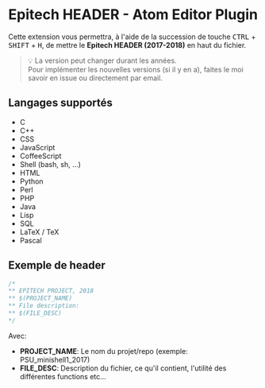 # Epitech HEADER - Atom Editor Plugin

Cette extension vous permettra, à l'aide de la succession de touche <kbd>CTRL</kbd> + <kbd>SHIFT</kbd> + <kbd>H</kbd>,
de mettre le **Epitech HEADER (2017-2018)** en haut du fichier.

> :bulb: La version peut changer durant les années.<br />
> Pour implémenter les nouvelles versions (si il y en a), faites le moi savoir en issue ou directement par email.

## Langages supportés

- C
- C++
- CSS
- JavaScript
- CoffeeScript
- Shell (bash, sh, ...)
- HTML
- Python
- Perl
- PHP
- Java
- Lisp
- SQL
- LaTeX / TeX
- Pascal

## Exemple de header

```c
/*
** EPITECH PROJECT, 2018
** $(PROJECT_NAME)
** File description:
** $(FILE_DESC)
*/
```

Avec:
  - **PROJECT_NAME**: Le nom du projet/repo (exemple: PSU_minishell1_2017)
  - **FILE_DESC**: Description du fichier, ce qu'il contient, l'utilité des différentes functions etc...
